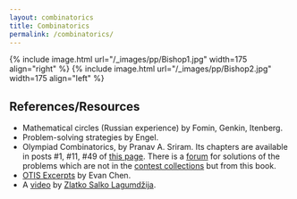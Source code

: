 ```yaml
---
layout: combinatorics
title: Combinatorics
permalink: /combinatorics/
---
```


{% include image.html url="/_images/pp/Bishop1.jpg" width=175 align="right" %}
{% include image.html url="/_images/pp/Bishop2.jpg" width=175 align="left" %}

## References/Resources

* Mathematical circles (Russian experience) by Fomin, Genkin, Itenberg.
* Problem-solving strategies by Engel.
* Olympiad Combinatorics, by Pranav A. Sriram. Its chapters are available in posts \#1, \#11, \#49 of [this page](https://artofproblemsolving.com/community/c6h601134). There is a [forum](https://artofproblemsolving.com/community/c575226_olympiad_combinatorics_pranav_sriram) for solutions of the problems which are not in the [contest collections](https://artofproblemsolving.com/community/c13_contests) but from this book.
* [OTIS Excerpts](https://web.evanchen.cc/excerpts.html) by Evan Chen.
* A [video](https://www.youtube.com/watch?v=g9UnwiW2e50) by [Zlatko Salko Lagumdžija](https://www.imo-official.org/participant_r.aspx?id=25889).

<br>
